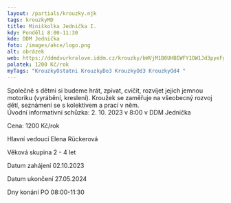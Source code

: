```yaml
---
layout: /partials/krouzky.njk
tags: krouzkyMD
title: Miniškolka Jednička I.
kdy: Pondělí 8:00-11:30
kde: DDM Jednička
foto: /images/akce/logo.png
alt: obrázek
web: https://ddmdvurkralove.iddm.cz/krouzky/bWVjM1B0UHBEWFY1OW1Jd3pyeFgrQWNCa1JZTzl2eXd5bUd1S2lURzhqaz0=
polatek: 1200 Kč/rok
myTags: "KrouzkyOstatni KrouzkyDo3 KrouzkyOd3 KrouzkyOd4 "
---
```



Společně s dětmi si budeme hrát, zpívat, cvičit, rozvíjet jejich jemnou motoriku (vyrábění, kreslení). Kroužek se zaměřuje na všeobecný rozvoj dětí, seznámení se s kolektivem a prací v něm.\
Úvodní informativní schůzka: 2. 10. 2023 v 8:00 v DDM Jednička

Cena: 1200 Kč/rok

Hlavní vedoucí Elena Rückerová

Věková skupina 2 - 4 let

Datum zahájení 02.10.2023

Datum ukončení 27.05.2024

Dny konání PO 08:00-11:30